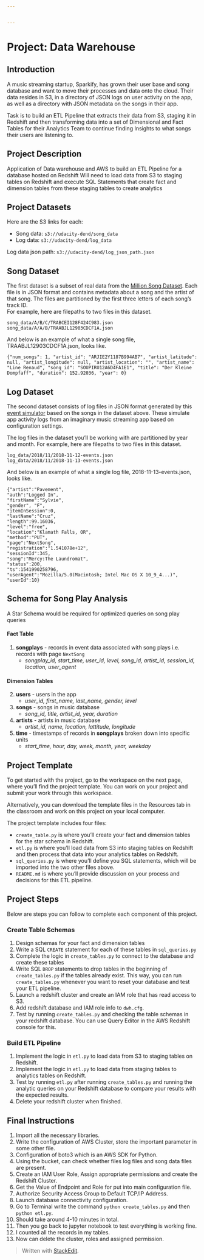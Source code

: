 ```yaml
---


---
```


<h1 id="project-data-warehouse">Project: Data Warehouse</h1>
<h2 id="bintroductionb"><b>Introduction</b></h2>
<p>A music streaming startup, Sparkify, has grown their user base and song database and want to move their processes and data onto the cloud. Their data resides in S3, in a directory of JSON logs on user activity on the app, as well as a directory with JSON metadata on the songs in their app.</p>
<p>Task is to build an ETL Pipeline that extracts their data from S3, staging it in Redshift and then transforming data into a set of Dimensional and Fact Tables for their Analytics Team to continue finding Insights to what songs their users are listening to.</p>
<h2 id="bproject-descriptionb"><b>Project Description</b></h2>
<p>Application of Data warehouse and AWS to build an ETL Pipeline for a database hosted on Redshift Will need to load data from S3 to staging tables on Redshift and execute SQL Statements that create fact and dimension tables from these staging tables to create analytics</p>
<h2 id="bproject-datasetsb"><b>Project Datasets</b></h2>
<p>Here are the S3 links for each:</p>
<ul>
<li>Song data:  <code>s3://udacity-dend/song_data</code></li>
<li>Log data:  <code>s3://udacity-dend/log_data</code></li>
</ul>
<p>Log data json path:  <code>s3://udacity-dend/log_json_path.json</code></p>
<h2 id="bsong-datasetb"><b>Song Dataset</b></h2>
<p>The first dataset is a subset of real data from the <a href="https://labrosa.ee.columbia.edu/millionsong/">Million Song Dataset</a>. Each file is in JSON format and contains metadata about a song and the artist of that song. The files are partitioned by the first three letters of each song’s track ID.<br>
For example, here are filepaths to two files in this dataset.</p>
<pre><code>song_data/A/B/C/TRABCEI128F424C983.json
song_data/A/A/B/TRAABJL12903CDCF1A.json
</code></pre>
<p>And below is an example of what a single song file, TRAABJL12903CDCF1A.json, looks like.</p>
<pre><code>{"num_songs": 1, "artist_id": "ARJIE2Y1187B994AB7", "artist_latitude": null, "artist_longitude": null, "artist_location": "", "artist_name": "Line Renaud", "song_id": "SOUPIRU12A6D4FA1E1", "title": "Der Kleine Dompfaff", "duration": 152.92036, "year": 0}
</code></pre>
<h2 id="blog-datasetb"><b>Log Dataset</b></h2>
<p>The second dataset consists of log files in JSON format generated by this  <a href="https://github.com/Interana/eventsim">event simulator</a>  based on the songs in the dataset above. These simulate app activity logs from an imaginary music streaming app based on configuration settings.</p>
<p>The log files in the dataset you’ll be working with are partitioned by year and month. For example, here are filepaths to two files in this dataset.</p>
<pre><code>log_data/2018/11/2018-11-12-events.json
log_data/2018/11/2018-11-13-events.json
</code></pre>
<p>And below is an example of what a single log file, 2018-11-13-events.json, looks like.</p>
<pre><code>{"artist":"Pavement", 
"auth":"Logged In", 
"firstName":"Sylvie", 
"gender", "F", 
"itemInSession":0, 
"lastName":"Cruz", 
"length":99.16036, 
"level":"free", 
"location":"Klamath Falls, OR", 
"method":"PUT", 
"page":"NextSong", 
"registration":"1.541078e+12", 
"sessionId":345, 
"song":"Mercy:The Laundromat", 
"status":200, 
"ts":1541990258796, 
"userAgent":"Mozilla/5.0(Macintosh; Intel Mac OS X 10_9_4...)", 
"userId":10}
</code></pre>
<h2 id="bschema-for-song-play-analysisb"><b>Schema for Song Play Analysis</b></h2>
<p>A Star Schema would be required for optimized queries on song play queries</p>
<h4 id="fact-table">Fact Table</h4>
<ol>
<li><strong>songplays</strong>  - records in event data associated with song plays i.e. records with page  <code>NextSong</code>
<ul>
<li><em>songplay_id, start_time, user_id, level, song_id, artist_id, session_id, location, user_agent</em></li>
</ul>
</li>
</ol>
<h4 id="dimension-tables">Dimension Tables</h4>
<ol start="2">
<li><strong>users</strong>  - users in the app
<ul>
<li><em>user_id, first_name, last_name, gender, level</em></li>
</ul>
</li>
<li><strong>songs</strong>  - songs in music database
<ul>
<li><em>song_id, title, artist_id, year, duration</em></li>
</ul>
</li>
<li><strong>artists</strong>  - artists in music database
<ul>
<li><em>artist_id, name, location, lattitude, longitude</em></li>
</ul>
</li>
<li><strong>time</strong>  - timestamps of records in  <strong>songplays</strong>  broken down into specific units
<ul>
<li><em>start_time, hour, day, week, month, year, weekday</em></li>
</ul>
</li>
</ol>
<h2 id="project-template">Project Template</h2>
<p>To get started with the project, go to the workspace on the next page, where you’ll find the project template. You can work on your project and submit your work through this workspace.</p>
<p>Alternatively, you can download the template files in the Resources tab in the classroom and work on this project on your local computer.</p>
<p>The project template includes four files:</p>
<ul>
<li><code>create_table.py</code>  is where you’ll create your fact and dimension tables for the star schema in Redshift.</li>
<li><code>etl.py</code>  is where you’ll load data from S3 into staging tables on Redshift and then process that data into your analytics tables on Redshift.</li>
<li><code>sql_queries.py</code>  is where you’ll define you SQL statements, which will be imported into the two other files above.</li>
<li><code>README.md</code>  is where you’ll provide discussion on your process and decisions for this ETL pipeline.</li>
</ul>
<h2 id="project-steps">Project Steps</h2>
<p>Below are steps you can follow to complete each component of this project.</p>
<h3 id="create-table-schemas">Create Table Schemas</h3>
<ol>
<li>Design schemas for your fact and dimension tables</li>
<li>Write a SQL  <code>CREATE</code>  statement for each of these tables in  <code>sql_queries.py</code></li>
<li>Complete the logic in  <code>create_tables.py</code>  to connect to the database and create these tables</li>
<li>Write SQL  <code>DROP</code>  statements to drop tables in the beginning of  <code>create_tables.py</code>  if the tables already exist. This way, you can run  <code>create_tables.py</code>  whenever you want to reset your database and test your ETL pipeline.</li>
<li>Launch a redshift cluster and create an IAM role that has read access to S3.</li>
<li>Add redshift database and IAM role info to  <code>dwh.cfg</code>.</li>
<li>Test by running  <code>create_tables.py</code>  and checking the table schemas in your redshift database. You can use Query Editor in the AWS Redshift console for this.</li>
</ol>
<h3 id="build-etl-pipeline">Build ETL Pipeline</h3>
<ol>
<li>Implement the logic in  <code>etl.py</code>  to load data from S3 to staging tables on Redshift.</li>
<li>Implement the logic in  <code>etl.py</code>  to load data from staging tables to analytics tables on Redshift.</li>
<li>Test by running  <code>etl.py</code>  after running  <code>create_tables.py</code>  and running the analytic queries on your Redshift database to compare your results with the expected results.</li>
<li>Delete your redshift cluster when finished.</li>
</ol>
<h2 id="bfinal-instructionsb"><b>Final Instructions</b></h2>
<ol>
<li>Import all the necessary libraries.</li>
<li>Write the configuration of AWS Cluster, store the important parameter in some other file.</li>
<li>Configuration of boto3 which is an AWS SDK for Python.</li>
<li>Using the bucket, can check whether files log files and song data files are present.</li>
<li>Create an IAM User Role, Assign appropriate permissions and create the Redshift Cluster.</li>
<li>Get the Value of Endpoint and Role for put into main configuration file.</li>
<li>Authorize Security Access Group to Default TCP/IP Address.</li>
<li>Launch database connectivity configuration.</li>
<li>Go to Terminal write the command <code>python create_tables.py</code> and then <code>python etl.py</code>.</li>
<li>Should take around 4-10 minutes in total.</li>
<li>Then you go back to jupyter notebook to test everything is working fine.</li>
<li>I counted all the records in my tables.</li>
<li>Now can delete the cluster, roles and assigned permission.</li>
</ol>
<blockquote>
<p>Written with <a href="https://stackedit.io/">StackEdit</a>.</p>
</blockquote>

